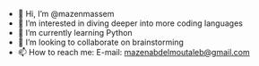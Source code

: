 - 👋 Hi, I’m @mazenmassem
- 👀 I’m interested in diving deeper into more coding languages
- 🌱 I’m currently learning Python
- 💞️ I’m looking to collaborate on brainstorming 
- 📫 How to reach me: E-mail: mazenabdelmoutaleb@gmail.com
